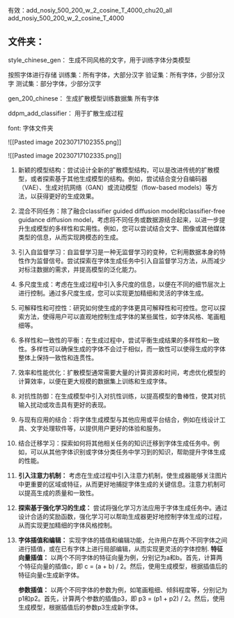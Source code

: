 有效：add_nosiy_500_200_w_2_cosine_T_4000_chu20_all
add_nosiy_500_200_w_2_cosine_T_4000


## 文件夹：
style_chinese_gen： 生成不同风格的文字，用于训练字体分类模型

按照字体进行存储
训练集：所有字体，大部分汉字
验证集：所有字体，少部分汉字
测试集：部分字体，少部分汉字


gen_200_chinese： 生成扩散模型训练数据集
所有字体


ddpm_add_classifier： 用于扩散生成过程

font: 字体文件夹


![[Pasted image 20230717102355.png]]


![[Pasted image 20230717102335.png]]

1. 新颖的模型结构：尝试设计全新的扩散模型结构，可以是改进传统的扩散模型，或者探索基于其他生成模型的结构。例如，尝试结合变分自编码器（VAE）、生成对抗网络（GAN）或流动模型（flow-based models）等方法，以获得更好的生成效果。
    
2. 混合不同任务：除了融合classifier guided diffusion model和classifier-free guidance diffusion model，考虑将不同任务或数据源结合起来，以进一步提升生成模型的多样性和实用性。例如，您可以尝试结合文字、图像或其他媒体类型的信息，从而实现跨模态的生成。
    
3. 引入自监督学习：自监督学习是一种无监督学习的变种，它利用数据本身的特性作为监督信号。尝试探索在字体生成任务中引入自监督学习方法，从而减少对标注数据的需求，并提高模型的泛化能力。
    
4. 多尺度生成：考虑在生成过程中引入多尺度的信息，以便在不同的细节层次上进行控制。通过多尺度生成，您可以实现更加精细和灵活的字体生成。
    
5. 可解释性和可控性：研究如何使生成的字体更具可解释性和可控性。您可以探索方法，使得用户可以直观地控制生成字体的某些属性，如字体风格、笔画粗细等。
    
6. 多样性和一致性的平衡：在生成过程中，尝试平衡生成结果的多样性和一致性。多样性可以确保生成的字体不会过于相似，而一致性可以使得生成的字体整体上保持一致性和连贯性。
    
7. 效率和性能优化：扩散模型通常需要大量的计算资源和时间，考虑优化模型的计算效率，以便在更大规模的数据集上训练和生成字体。
    
8. 对抗性防御：在生成模型中引入对抗性训练，以提高模型的鲁棒性，使其对抗输入扰动或攻击具有更好的表现。
    
9. 与现有应用的结合：将字体生成模型与其他应用或平台结合，例如在线设计工具、文字处理软件等，以提供用户更好的体验和服务。

10. 结合迁移学习：探索如何将其他相关任务的知识迁移到字体生成任务中。例如，可以从其他字体识别或字体分类任务中学习到的知识，帮助提升字体生成的性能。

11. **引入注意力机制：** 考虑在生成过程中引入注意力机制，使生成器能够关注图片中更重要的区域或特征，从而更好地捕捉字体生成的关键信息。注意力机制可以提高生成的质量和一致性。

12. **探索基于强化学习的生成：** 尝试将强化学习方法应用于字体生成任务中。通过设计合适的奖励函数，强化学习可以帮助生成器更好地控制字体生成的过程，从而实现更加精细的字体风格控制。

13. **字体插值和编辑：** 实现字体的插值和编辑功能，允许用户在两个不同字体之间进行插值，或在已有字体上进行局部编辑，从而实现更灵活的字体控制.
      **特征向量插值：** 以两个不同字体的特征向量为例，分别记为a和b。首先，计算两个特征向量的插值c，即 c = (a + b) / 2。然后，使用生成模型，根据插值后的特征向量c生成新字体。
    
      **参数插值：** 以两个不同字体的参数为例，如笔画粗细、倾斜程度等，分别记为p1和p2。首先，计算两个参数的插值p3，即 p3 = (p1 + p2) / 2。然后，使用生成模型，根据插值后的参数p3生成新字体。